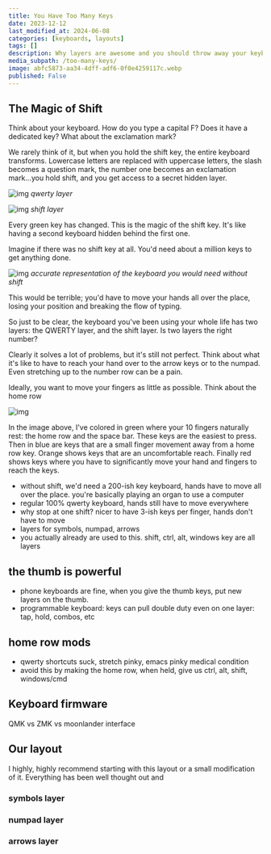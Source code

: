 ```yaml
---
title: You Have Too Many Keys
date: 2023-12-12
last_modified_at: 2024-06-08
categories: [keyboards, layouts]
tags: []
description: Why layers are awesome and you should throw away your keyboard.
media_subpath: /too-many-keys/
image: abfc5873-aa34-4dff-adf6-0f0e4259117c.webp
published: False
---
```


## The Magic of Shift
Think about your keyboard. How do you type a capital F? Does it have a dedicated key? What about the exclamation mark?

We rarely think of it, but when you hold the shift key, the entire keyboard transforms. Lowercase letters are replaced with uppercase letters, the slash becomes a question mark, the number one becomes an exclamation mark...you hold shift, and you get access to a secret hidden layer. 

![img](keyboard_layout-qwerty.png)
_qwerty layer_

![img](keyboard_layout-symbols.png)
_shift layer_

Every green key has changed. This is the magic of the shift key. It's like having a second keyboard hidden behind the first one.

Imagine if there was no shift key at all. You'd need about a million keys to get anything done.

![img](abfc5873-aa34-4dff-adf6-0f0e4259117c.webp)
_accurate representation of the keyboard you would need without shift_

This would be terrible; you'd have to move your hands all over the place, losing your position and breaking the flow of typing.  

So just to be clear, the keyboard you've been using your whole life has two layers: the QWERTY layer, and the shift layer. Is two layers the right number? 

Clearly it solves a lot of problems, but it's still not perfect. Think about what it's like to have to reach your hand over to the arrow keys or to the numpad. Even stretching up to the number row can be a pain.

Ideally, you want to move your fingers as little as possible. Think about the home row

![img](keyboard_layout-reach.png)

In the image above, I've colored in green where your 10 fingers naturally rest: the home row and the space bar. These keys are the easiest to press. Then in blue are keys that are a small finger movement away from a home row key. Orange shows keys that are an uncomfortable reach. Finally red shows keys where you have to significantly move your hand and fingers to reach the keys. 




- without shift, we'd need a 200-ish key keyboard, hands have to move all over the place. you're basically playing an organ to use a computer
- regular 100% qwerty keyboard, hands still have to move everywhere
- why stop at one shift? nicer to have 3-ish keys per finger, hands don't have to move
- layers for symbols, numpad, arrows
- you actually already are used to this. shift, ctrl, alt, windows key are all layers

## the thumb is powerful

- phone keyboards are fine, when you give the thumb keys, put new layers on the thumb.
- programmable keyboard: keys can pull double duty even on one layer: tap, hold, combos, etc

## home row mods

- qwerty shortcuts suck, stretch pinky, emacs pinky medical condition
- avoid this by making the home row, when held, give us ctrl, alt, shift, windows/cmd

## Keyboard firmware
QMK vs ZMK vs moonlander interface

## Our layout

I highly, highly recommend starting with this layout or a small modification of it.
Everything has been well thought out and 

### symbols layer

### numpad layer

### arrows layer